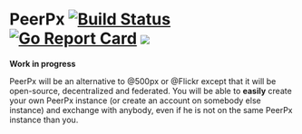 # PeerPx [![Build Status](https://travis-ci.org/peerpx/peerpx.svg?branch=master)](https://travis-ci.org/peerpx/peerpx) [![Go Report Card](https://goreportcard.com/badge/github.com/peerpx/peerpx)](https://goreportcard.com/report/github.com/peerpx/peerpx) [![](https://tokei.rs/b1/github/peerpx/peerpx)](https://tokei.rs/b1/github/peerpx/peerpx)

**Work in progress**

PeerPx will be an alternative to @500px or @Flickr except that it will be open-source, decentralized and federated.
You will be able to **easily** create your own PeerPx instance (or create an account on somebody else instance) and exchange with anybody, even if he is not on the same PeerPx instance than you.